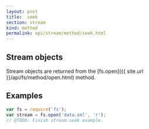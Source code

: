 ```yaml
---
layout: post
title:  seek
section: stream
kind: method
permalink: api/stream/method/seek.html
---
```


## Stream objects

Stream objects are returned from the [fs.open]({{ site.url }}/api/fs/method/open.html) method.

## Examples

```javascript
var fs = require('fs');
var stream = fs.open('data.xml', 'r');
// @TODO: Finish stream.seek example.
```








